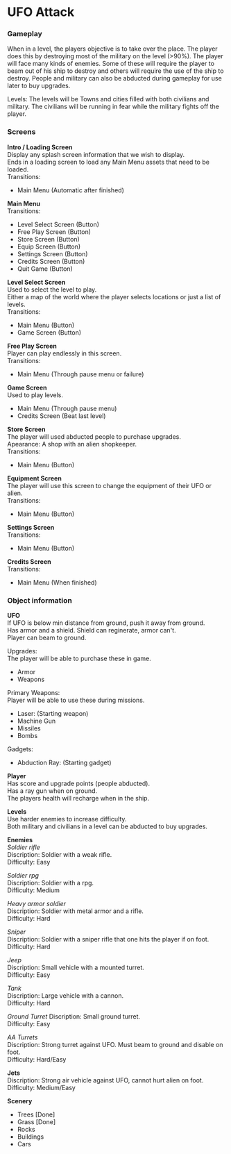 
UFO Attack 
==========

### Gameplay  
When in a level, the players objective is to take over the place. The player does this by destroying most of the military on the level (>90%). The player will face many kinds of enemies. Some of these will require the player to beam out of his ship to destroy and others will require the use of the ship to destroy. People and military can also be abducted during gameplay for use later to buy upgrades.  

Levels: The levels will be Towns and cities filled with both civilians and military. The civilians will be running in fear while the military fights off the player.  

### Screens  

**Intro / Loading Screen**  
Display any splash screen information that we wish to display.  
Ends in a loading screen to load any Main Menu assets that need to be loaded.  
Transitions:  
- Main Menu  (Automatic after finished)  

**Main Menu**  
Transitions:  
- Level Select Screen (Button)  
- Free Play Screen (Button)  
- Store Screen (Button)  
- Equip Screen (Button)  
- Settings Screen (Button)  
- Credits Screen (Button)  
- Quit Game (Button)  

**Level Select Screen**  
Used to select the level to play.  
Either a map of the world where the player selects locations or just a list of levels.  
Transitions:  
- Main Menu  (Button)  
- Game Screen  (Button)  

**Free Play Screen**  
Player can play endlessly in this screen.  
Transitions:  
- Main Menu  (Through pause menu or failure) 

**Game Screen**  
Used to play levels.  
- Main Menu  (Through pause menu)  
- Credits Screen (Beat last level)  

**Store Screen**  
The player will used abducted people to purchase upgrades.  
Apearance: A shop with an alien shopkeeper.  
Transitions:  
- Main Menu  (Button)  

**Equipment Screen**  
The player will use this screen to change the equipment of their UFO or alien.  
Transitions:  
- Main Menu  (Button)  

**Settings Screen**  
Transitions:  
- Main Menu  (Button)  

**Credits Screen**  
Transitions:
- Main Menu (When finished)  

### Object information  

**UFO**    
If UFO is below min distance from ground, push it away from ground.  
Has armor and a shield. Shield can reginerate, armor can't.  
Player can beam to ground.  

Upgrades:  
The player will be able to purchase these in game.  
- Armor  
- Weapons  

Primary Weapons:  
Player will be able to use these during missions.  
- Laser: (Starting weapon)   
- Machine Gun  
- Missiles  
- Bombs  

Gadgets:  
- Abduction Ray: (Starting gadget)  

**Player**  
Has score and upgrade points (people abducted).  
Has a ray gun when on ground.   
The players health will recharge when in the ship.  

**Levels**  
Use harder enemies to increase difficulty.  
Both military and civilians in a level can be abducted to buy upgrades.  

**Enemies**  
*Soldier rifle*  
Discription: Soldier with a weak rifle.  
Difficulty: Easy  

*Soldier rpg*  
Discription: Soldier with a rpg.  
Difficulty: Medium  
 
*Heavy armor soldier*  
Discription: Soldier with metal armor and a rifle.  
Difficulty: Hard  

*Sniper*  
Discription: Soldier with a sniper rifle that one hits the player if on foot.  
Difficulty: Hard  

*Jeep*  
Discription: Small vehicle with a mounted turret.  
Difficulty: Easy  

*Tank*  
Discription: Large vehicle with a cannon.  
Difficulty: Hard  

*Ground Turret*
Discription: Small ground turret.    
Difficulty: Easy    

*AA Turrets*  
Discription: Strong turret against UFO. Must beam to ground and disable on foot.  
Difficulty: Hard/Easy  

**Jets**  
Discription: Strong air vehicle against UFO, cannot hurt alien on foot.    
Difficulty: Medium/Easy  

**Scenery**  
- Trees [Done]  
- Grass [Done]   
- Rocks  
- Buildings  
- Cars  

